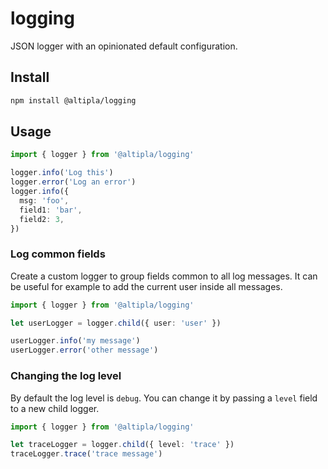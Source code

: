 
# logging

JSON logger with an opinionated default configuration.


## Install

```sh
npm install @altipla/logging
```


## Usage

```ts
import { logger } from '@altipla/logging'

logger.info('Log this')
logger.error('Log an error')
logger.info({
  msg: 'foo',
  field1: 'bar',
  field2: 3,
})
```

### Log common fields

Create a custom logger to group fields common to all log messages. It can be useful for example to add the current user inside all messages.

```ts
import { logger } from '@altipla/logging'

let userLogger = logger.child({ user: 'user' })

userLogger.info('my message')
userLogger.error('other message')
```

### Changing the log level

By default the log level is `debug`. You can change it by passing a `level` field to a new child logger.

```ts
import { logger } from '@altipla/logging'

let traceLogger = logger.child({ level: 'trace' })
traceLogger.trace('trace message')
```
